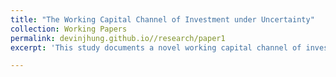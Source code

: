```yaml
---
title: "The Working Capital Channel of Investment under Uncertainty"
collection: Working Papers
permalink: devinjhung.github.io//research/paper1
excerpt: 'This study documents a novel working capital channel of investment under uncertainty, wherein uncertainty affects investment not through adjustment costs or irreversibility but through working capital and cash flows. The uncertainty comes from a prevalent supply chain phenomenon known as the bullwhip effect, where demand volatility is amplified upstream along the supply chain from retailers to raw materials suppliers.'

---
```



